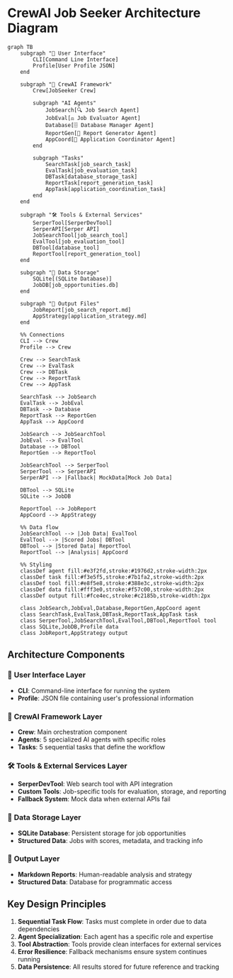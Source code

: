# CrewAI Job Seeker Architecture Diagram

```mermaid
graph TB
    subgraph "🎯 User Interface"
        CLI[Command Line Interface]
        Profile[User Profile JSON]
    end
    
    subgraph "🤖 CrewAI Framework"
        Crew[JobSeeker Crew]
        
        subgraph "AI Agents"
            JobSearch[🔍 Job Search Agent]
            JobEval[⚖️ Job Evaluator Agent]
            Database[🗄️ Database Manager Agent]
            ReportGen[📄 Report Generator Agent]
            AppCoord[🎯 Application Coordinator Agent]
        end
        
        subgraph "Tasks"
            SearchTask[job_search_task]
            EvalTask[job_evaluation_task]
            DBTask[database_storage_task]
            ReportTask[report_generation_task]
            AppTask[application_coordination_task]
        end
    end
    
    subgraph "🛠️ Tools & External Services"
        SerperTool[SerperDevTool]
        SerperAPI[Serper API]
        JobSearchTool[job_search_tool]
        EvalTool[job_evaluation_tool]
        DBTool[database_tool]
        ReportTool[report_generation_tool]
    end
    
    subgraph "💾 Data Storage"
        SQLite[(SQLite Database)]
        JobDB[job_opportunities.db]
    end
    
    subgraph "📄 Output Files"
        JobReport[job_search_report.md]
        AppStrategy[application_strategy.md]
    end
    
    %% Connections
    CLI --> Crew
    Profile --> Crew
    
    Crew --> SearchTask
    Crew --> EvalTask
    Crew --> DBTask
    Crew --> ReportTask
    Crew --> AppTask
    
    SearchTask --> JobSearch
    EvalTask --> JobEval
    DBTask --> Database
    ReportTask --> ReportGen
    AppTask --> AppCoord
    
    JobSearch --> JobSearchTool
    JobEval --> EvalTool
    Database --> DBTool
    ReportGen --> ReportTool
    
    JobSearchTool --> SerperTool
    SerperTool --> SerperAPI
    SerperAPI --> |Fallback| MockData[Mock Job Data]
    
    DBTool --> SQLite
    SQLite --> JobDB
    
    ReportTool --> JobReport
    AppCoord --> AppStrategy
    
    %% Data flow
    JobSearchTool --> |Job Data| EvalTool
    EvalTool --> |Scored Jobs| DBTool
    DBTool --> |Stored Data| ReportTool
    ReportTool --> |Analysis| AppCoord
    
    %% Styling
    classDef agent fill:#e3f2fd,stroke:#1976d2,stroke-width:2px
    classDef task fill:#f3e5f5,stroke:#7b1fa2,stroke-width:2px
    classDef tool fill:#e8f5e8,stroke:#388e3c,stroke-width:2px
    classDef data fill:#fff3e0,stroke:#f57c00,stroke-width:2px
    classDef output fill:#fce4ec,stroke:#c2185b,stroke-width:2px
    
    class JobSearch,JobEval,Database,ReportGen,AppCoord agent
    class SearchTask,EvalTask,DBTask,ReportTask,AppTask task
    class SerperTool,JobSearchTool,EvalTool,DBTool,ReportTool tool
    class SQLite,JobDB,Profile data
    class JobReport,AppStrategy output
```

## Architecture Components

### 🎯 **User Interface Layer**
- **CLI**: Command-line interface for running the system
- **Profile**: JSON file containing user's professional information

### 🤖 **CrewAI Framework Layer**
- **Crew**: Main orchestration component
- **Agents**: 5 specialized AI agents with specific roles
- **Tasks**: 5 sequential tasks that define the workflow

### 🛠️ **Tools & External Services Layer**
- **SerperDevTool**: Web search tool with API integration
- **Custom Tools**: Job-specific tools for evaluation, storage, and reporting
- **Fallback System**: Mock data when external APIs fail

### 💾 **Data Storage Layer**
- **SQLite Database**: Persistent storage for job opportunities
- **Structured Data**: Jobs with scores, metadata, and tracking info

### 📄 **Output Layer**
- **Markdown Reports**: Human-readable analysis and strategy
- **Structured Data**: Database for programmatic access

## Key Design Principles

1. **Sequential Task Flow**: Tasks must complete in order due to data dependencies
2. **Agent Specialization**: Each agent has a specific role and expertise
3. **Tool Abstraction**: Tools provide clean interfaces for external services
4. **Error Resilience**: Fallback mechanisms ensure system continues running
5. **Data Persistence**: All results stored for future reference and tracking

